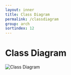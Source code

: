 ```yaml
---
layout: inner
title: Class Diagram
permalink: /classdiagram
group: arch
sortindex: 12
---
```

# Class Diagram
![Class Diagram](images/classdiagram.png)